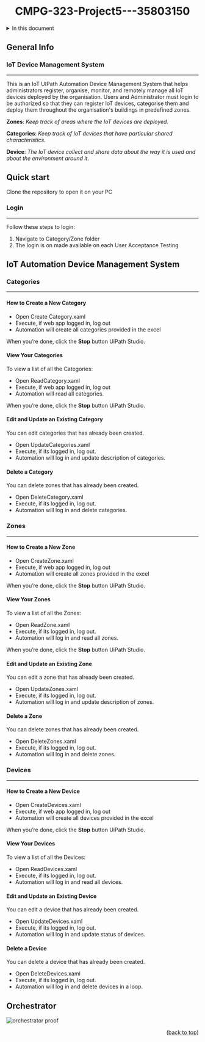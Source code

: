 <a name="readme-top"></a>
<div id="header" align="center">
  <h1>CMPG-323-Project5---35803150</h1>
</div>

<details>
  <summary>In this document</summary/>
    <ol>
      <ul>
        <a href="#general-info">General Info</a>
        <ul>
          <li><a href="#login">Login</a></li>
        </ul>
      </ul>
      <ul><a href="#quick-start">Quick start</a></ul>
      <ul><a href="#iot-automation-device-management-system">IoT Automation Device Management System</a>
        <ul>
          <li><a href="#categories">Categories</a></li>
          <li><a href="#zones">Zones</a></li>
          <li><a href="#devices">Devices</a></li>
        </ul>
      </ul>
      <ul><a href="#orchestrator">Orchestrator</a></ul>
    </ol>
</details>

## General Info
### IoT Device Management System
***
This is an IoT UIPath Automation Device Management System that helps administrators register, organise, monitor, and remotely manage all IoT devices deployed by the organisation. Users and Administrator must login to be authorized so that they can register IoT devices, categorise them and deploy them throughout  the  organisation's  buildings  in  predefined  zones. 

**Zones**: _Keep track of areas where the IoT devices are deployed._

**Categories**: _Keep track of IoT devices that have particular shared characteristics._

**Device**: _The IoT device collect and share data about the way it is used and about the environment around it._


## Quick start
Clone the repository to open it on your PC

### Login
***
Follow these steps to login: 
1. Navigate to Category/Zone folder
2. The login is on made available on each User Acceptance Testing

## IoT Automation Device Management System

### Categories
***
#### How to Create a New Category
- Open Create Category.xaml
- Execute, if web app logged in, log out
- Automation will create all categories provided in the excel


When you’re done, click the **Stop** button UiPath Studio.

#### View Your Categories
To view a list of all the Categories:
- Open ReadCategory.xaml
- Execute, if web app logged in, log out
- Automation will read all categories.


When you’re done, click the **Stop** button UiPath Studio.

#### Edit and Update an Existing Category
You can edit categories that has already been created.
- Open UpdateCategories.xaml
- Execute, if its logged in, log out.
- Automation will log in and update description of categories.

#### Delete a Category
You can delete zones that has already been created.
- Open DeleteCategory.xaml
- Execute, if its logged in, log out.
- Automation will log in and delete categories.

### Zones
***
#### How to Create a New Zone
- Open CreateZone.xaml
- Execute, if web app logged in, log out
- Automation will create all zones provided in the excel


When you’re done, click the **Stop** button UiPath Studio.

#### View Your Zones
To view a list of all the Zones:
- Open ReadZone.xaml
- Execute, if its logged in, log out.
- Automation will log in and read all zones.

When you’re done, click the **Stop** button UiPath Studio.
#### Edit and Update an Existing Zone
You can edit a zone that has already been created.
- Open UpdateZones.xaml
- Execute, if its logged in, log out.
- Automation will log in and update description of zones.

#### Delete a Zone
You can delete zones that has already been created.
- Open DeleteZones.xaml
- Execute, if its logged in, log out.
- Automation will log in and delete zones.

### Devices
***
#### How to Create a New Device
- Open CreateDevices.xaml
- Execute, if web app logged in, log out
- Automation will create all devices provided in the excel


When you’re done, click the **Stop** button UiPath Studio.

#### View Your Devices
To view a list of all the Devices:
- Open ReadDevices.xaml
- Execute, if its logged in, log out.
- Automation will log in and read all devices.


#### Edit and Update an Existing Device
You can edit a device that has already been created.
- Open UpdateDevices.xaml
- Execute, if its logged in, log out.
- Automation will log in and update status of devices.

#### Delete a Device
You can delete a device that has already been created.
- Open DeleteDevices.xaml
- Execute, if its logged in, log out.
- Automation will log in and delete devices in a loop.


## Orchestrator

![orchestrator proof](https://user-images.githubusercontent.com/69342894/198301325-51d9701c-af46-4b19-9616-7847eb246a4c.png)

<p align="right">(<a href="#readme-top">back to top</a>)</p>
